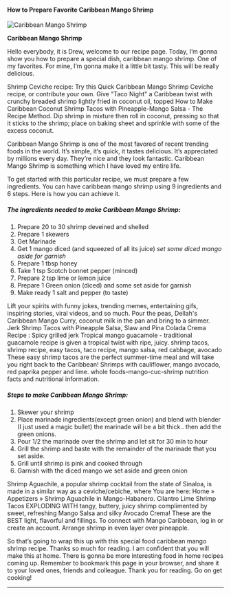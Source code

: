            

#### How to Prepare Favorite Caribbean Mango Shrimp

![Caribbean Mango Shrimp](https://img-global.cpcdn.com/recipes/6602765258719232/751x532cq70/caribbean-mango-shrimp-recipe-main-photo.jpg)

**Caribbean Mango Shrimp**

Hello everybody, it is Drew, welcome to our recipe page. Today, I’m gonna show you how to prepare a special dish, caribbean mango shrimp. One of my favorites. For mine, I’m gonna make it a little bit tasty. This will be really delicious.

Shrimp Ceviche recipe: Try this Quick Caribbean Mango Shrimp Ceviche recipe, or contribute your own. Give "Taco Night" a Caribbean twist with crunchy breaded shrimp lightly fried in coconut oil, topped How to Make Caribbean Coconut Shrimp Tacos with Pineapple-Mango Salsa - The Recipe Method. Dip shrimp in mixture then roll in coconut, pressing so that it sticks to the shrimp; place on baking sheet and sprinkle with some of the excess coconut.

Caribbean Mango Shrimp is one of the most favored of recent trending foods in the world. It’s simple, it’s quick, it tastes delicious. It’s appreciated by millions every day. They’re nice and they look fantastic. Caribbean Mango Shrimp is something which I have loved my entire life.

To get started with this particular recipe, we must prepare a few ingredients. You can have caribbean mango shrimp using 9 ingredients and 6 steps. Here is how you can achieve it.

##### The ingredients needed to make Caribbean Mango Shrimp:

1.  Prepare 20 to 30 shrimp deveined and shelled
2.  Prepare 1 skewers
3.  Get Marinade
4.  Get 1 mango diced (and squeezed of all its juice) _set some diced mango aside for garnish_
5.  Prepare 1 tbsp honey
6.  Take 1 tsp Scotch bonnet pepper (minced)
7.  Prepare 2 tsp lime or lemon juice
8.  Prepare 1 Green onion (diced) and some set aside for garnish
9.  Make ready 1 salt and pepper (to taste)

Lift your spirits with funny jokes, trending memes, entertaining gifs, inspiring stories, viral videos, and so much. Pour the peas, Dellah's Caribbean Mango Curry, coconut milk in the pan and bring to a simmer. Jerk Shrimp Tacos with Pineapple Salsa, Slaw and Pina Colada Crema Recipe : Spicy grilled jerk Tropical mango guacamole - traditional guacamole recipe is given a tropical twist with ripe, juicy. shrimp tacos, shrimp recipe, easy tacos, taco recipe, mango salsa, red cabbage, avocado These easy shrimp tacos are the perfect summer-time meal and will take you right back to the Caribbean! Shrimps with cauliflower, mango avocado, red paprika pepper and lime. whole foods-mango-cuc-shrimp nutrition facts and nutritional information.

##### Steps to make Caribbean Mango Shrimp:

1.  Skewer your shrimp
2.  Place marinade ingredients(except green onion) and blend with blender (I just used a magic bullet) the marinade will be a bit thick.. then add the green onions.
3.  Pour 1/2 the marinade over the shrimp and let sit for 30 min to hour
4.  Grill the shrimp and baste with the remainder of the marinade that you set aside.
5.  Grill until shrimp is pink and cooked through
6.  Garnish with the diced mango we set aside and green onion

Shrimp Aguachile, a popular shrimp cocktail from the state of Sinaloa, is made in a similar way as a ceviche/cebiche, where You are here: Home » Appetizers » Shrimp Aguachile in Mango-Habanero. Cilantro Lime Shrimp Tacos EXPLODING WITH tangy, buttery, juicy shrimp complimented by sweet, refreshing Mango Salsa and silky Avocado Crema! These are the BEST light, flavorful and fillings. To connect with Mango Caribbean, log in or create an account. Arrange shrimp in even layer over pineapple.

So that’s going to wrap this up with this special food caribbean mango shrimp recipe. Thanks so much for reading. I am confident that you will make this at home. There is gonna be more interesting food in home recipes coming up. Remember to bookmark this page in your browser, and share it to your loved ones, friends and colleague. Thank you for reading. Go on get cooking!

* * *